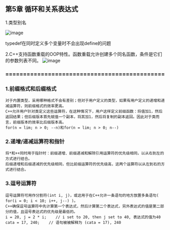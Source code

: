 ## 第5章 循环和关系表达式

1.类型别名

![image](https://github.com/liam1992-web/cpp_study_notes/assets/61104738/a73399d0-b0ca-430b-9d5e-5fa75eb41853)

typedef在同时定义多个变量时不会出现define的问题

2.C++支持函数重载的OOP特性。函数重载允许创建多个同名函数，条件是它们的参数列表不同。
![image](https://github.com/liam1992-web/cpp_study_notes/assets/61104738/829129ee-6f2e-4e7b-b601-95862232ee57)

### =============================================
### 1.前缀格式和后缀格式
    对于内置类型，采用哪种格式不会有差别；但对于用户定义的类型，如果有用户定义的递增和递减运算符，则前缀格式的效率更高。
    C++允许用户针对类定义这些运算符，在这种情况下，用户这样定义前缀函数：将值加1，然后返回结果；但后缀版本首先赋值一个副本，将其加1，然后将复制的副本返回。因此对于类而言，前缀版本的效率比后缀版本高。
    for(n = lim; n > 0; --n)和for(n = lim; n > 0; n--)
### 2.递增/递减运算符和指针
    将*和++同时用于指针时：前缀递增、前缀递减和解除引用运算符的优先级相同，以从右到左的方式进行结合。
    后缀递增和后缀递减的优先级相同，但比前缀运算符的优先级高，这两个运算符以从左到右的方式进行结合。
### 3.逗号运算符
    逗号运算符可用作分割符(int i, j)，或这用于在C++允许一条语句的地方放置多条语句( for(i = 0; i < 10; i++, j--) )。
    C++确保逗号运算符中先计算第一个表达式，然后计算第二个表达式，另外表达式的值是第二部分的值，且逗号表达式的优先级是最低的。
    i = 20, j = 2 * i;    // i set to 20, then j set to 40, 表达式的值为40
    cata = 17, 240;    // 语句被被解释为 (cata = 17), 240
    
